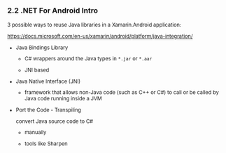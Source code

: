 ### 2.2 .NET For Android Intro

<small>

3 possible ways to reuse Java libraries in a Xamarin.Android application:

https://docs.microsoft.com/en-us/xamarin/android/platform/java-integration/

*   Java Bindings Library

    *   C# wrappers around the Java types in `*.jar` or `*.aar`
     
    *   JNI based

*   Java Native Interface (JNI)

    *   framework that allows non-Java code (such as C++ or C#) 
        to call or be called by Java code running inside a JVM

*   Port the Code - Transpiling

    convert Java source code to C#
    
    *   manually
    
    *   tools like Sharpen

</small>